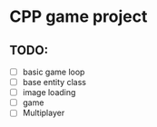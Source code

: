 # CPP game project



## TODO:

- [ ] basic game loop
- [ ] base entity class
- [ ] image loading
- [ ] game
- [ ] Multiplayer 